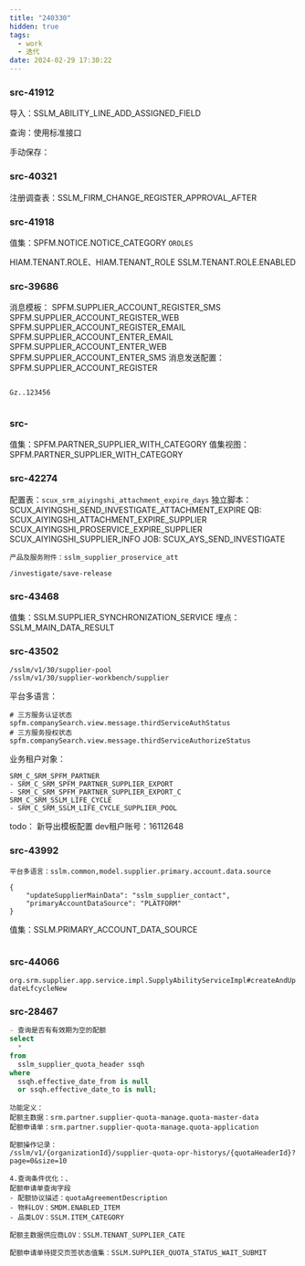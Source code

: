 ```yaml
---
title: "240330"
hidden: true
tags:
  - work
  - 迭代
date: 2024-02-29 17:30:22
---
```

### src-41912

导入：SSLM_ABILITY_LINE_ADD_ASSIGNED_FIELD

查询：使用标准接口

手动保存：



### src-40321


注册调查表：SSLM_FIRM_CHANGE_REGISTER_APPROVAL_AFTER


### src-41918

值集：SPFM.NOTICE.NOTICE_CATEGORY    `OROLES`

  
HIAM.TENANT.ROLE、HIAM.TENANT_ROLE
SSLM.TENANT.ROLE.ENABLED


### src-39686

消息模板：
	SPFM.SUPPLIER_ACCOUNT_REGISTER_SMS
	SPFM.SUPPLIER_ACCOUNT_REGISTER_WEB
	SPFM.SUPPLIER_ACCOUNT_REGISTER_EMAIL
	SPFM.SUPPLIER_ACCOUNT_ENTER_EMAIL
	SPFM.SUPPLIER_ACCOUNT_ENTER_WEB
	SPFM.SUPPLIER_ACCOUNT_ENTER_SMS
消息发送配置：
	SPFM.SUPPLIER_ACCOUNT_REGISTER

```

Gz..123456


```



### src-

值集：SPFM.PARTNER_SUPPLIER_WITH_CATEGORY
值集视图：SPFM.PARTNER_SUPPLIER_WITH_CATEGORY


### src-42274

配置表：`scux_srm_aiyingshi_attachment_expire_days`
独立脚本：SCUX_AIYINGSHI_SEND_INVESTIGATE_ATTACHMENT_EXPIRE
QB:
	SCUX_AIYINGSHI_ATTACHMENT_EXPIRE_SUPPLIER
	SCUX_AIYINGSHI_PROSERVICE_EXPIRE_SUPPLIER
	SCUX_AIYINGSHI_SUPPLIER_INFO
JOB: SCUX_AYS_SEND_INVESTIGATE


```
产品及服务附件：sslm_supplier_proservice_att
```

```
/investigate/save-release
```


### src-43468

值集：SSLM.SUPPLIER_SYNCHRONIZATION_SERVICE
埋点：SSLM_MAIN_DATA_RESULT

### src-43502

```
/sslm/v1/30/supplier-pool
/sslm/v1/30/supplier-workbench/supplier
```

平台多语言：
```
# 三方服务认证状态
spfm.companySearch.view.message.thirdServiceAuthStatus
# 三方服务授权状态
spfm.companySearch.view.message.thirdServiceAuthorizeStatus
```

业务租户对象：
```
SRM_C_SRM_SPFM_PARTNER
- SRM_C_SRM_SPFM_PARTNER_SUPPLIER_EXPORT
- SRM_C_SRM_SPFM_PARTNER_SUPPLIER_EXPORT_C
SRM_C_SRM_SSLM_LIFE_CYCLE
- SRM_C_SRM_SSLM_LIFE_CYCLE_SUPPLIER_POOL
```


todo： 新导出模板配置
dev租户账号：16112648


### src-43992

```
平台多语言：sslm.common,model.supplier.primary.account.data.source

{
    "updateSupplierMainData": "sslm_supplier_contact",
    "primaryAccountDataSource": "PLATFORM"
}
```

值集：SSLM.PRIMARY_ACCOUNT_DATA_SOURCE

```https://open-gitlab.going-link.com/operation-srm/srm-supplier/-/merge_requests/20667
```

### src-44066

`org.srm.supplier.app.service.impl.SupplyAbilityServiceImpl#createAndUpdateLfcycleNew`


### src-28467

```sql 
- 查询是否有有效期为空的配额
select
  *
from
  sslm_supplier_quota_header ssqh
where
  ssqh.effective_date_from is null
  or ssqh.effective_date_to is null;
```

```
功能定义：
配额主数据：srm.partner.supplier-quota-manage.quota-master-data
配额申请单：srm.partner.supplier-quota-manage.quota-application

配额操作记录：
/sslm/v1/{organizationId}/supplier-quota-opr-historys/{quotaHeaderId}?page=0&size=10

4.查询条件优化：、
配额申请单查询字段
- 配额协议描述：quotaAgreementDescription
- 物料LOV：SMDM.ENABLED_ITEM
- 品类LOV：SSLM.ITEM_CATEGORY

配额主数据供应商LOV：SSLM.TENANT_SUPPLIER_CATE

配额申请单待提交页签状态值集：SSLM.SUPPLIER_QUOTA_STATUS_WAIT_SUBMIT


```

